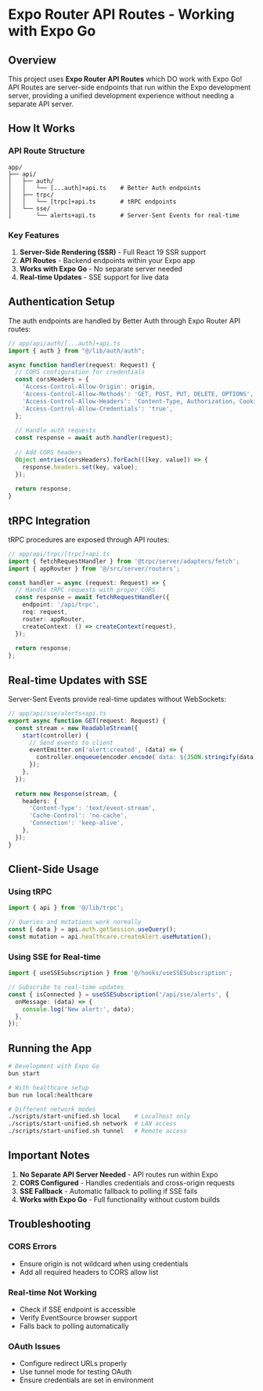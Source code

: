 # Expo Router API Routes - Working with Expo Go

## Overview

This project uses **Expo Router API Routes** which DO work with Expo Go! API Routes are server-side endpoints that run within the Expo development server, providing a unified development experience without needing a separate API server.

## How It Works

### API Route Structure
```
app/
├── api/
│   ├── auth/
│   │   └── [...auth]+api.ts    # Better Auth endpoints
│   ├── trpc/
│   │   └── [trpc]+api.ts       # tRPC endpoints
│   └── sse/
│       └── alerts+api.ts       # Server-Sent Events for real-time
```

### Key Features
1. **Server-Side Rendering (SSR)** - Full React 19 SSR support
2. **API Routes** - Backend endpoints within your Expo app
3. **Works with Expo Go** - No separate server needed
4. **Real-time Updates** - SSE support for live data

## Authentication Setup

The auth endpoints are handled by Better Auth through Expo Router API routes:

```typescript
// app/api/auth/[...auth]+api.ts
import { auth } from "@/lib/auth/auth";

async function handler(request: Request) {
  // CORS configuration for credentials
  const corsHeaders = {
    'Access-Control-Allow-Origin': origin,
    'Access-Control-Allow-Methods': 'GET, POST, PUT, DELETE, OPTIONS',
    'Access-Control-Allow-Headers': 'Content-Type, Authorization, Cookie, X-Requested-With, x-trpc-source',
    'Access-Control-Allow-Credentials': 'true',
  };
  
  // Handle auth requests
  const response = await auth.handler(request);
  
  // Add CORS headers
  Object.entries(corsHeaders).forEach(([key, value]) => {
    response.headers.set(key, value);
  });
  
  return response;
}
```

## tRPC Integration

tRPC procedures are exposed through API routes:

```typescript
// app/api/trpc/[trpc]+api.ts
import { fetchRequestHandler } from '@trpc/server/adapters/fetch';
import { appRouter } from '@/src/server/routers';

const handler = async (request: Request) => {
  // Handle tRPC requests with proper CORS
  const response = await fetchRequestHandler({
    endpoint: '/api/trpc',
    req: request,
    router: appRouter,
    createContext: () => createContext(request),
  });
  
  return response;
};
```

## Real-time Updates with SSE

Server-Sent Events provide real-time updates without WebSockets:

```typescript
// app/api/sse/alerts+api.ts
export async function GET(request: Request) {
  const stream = new ReadableStream({
    start(controller) {
      // Send events to client
      eventEmitter.on('alert:created', (data) => {
        controller.enqueue(encoder.encode(`data: ${JSON.stringify(data)}\n\n`));
      });
    },
  });
  
  return new Response(stream, {
    headers: {
      'Content-Type': 'text/event-stream',
      'Cache-Control': 'no-cache',
      'Connection': 'keep-alive',
    },
  });
}
```

## Client-Side Usage

### Using tRPC
```typescript
import { api } from '@/lib/trpc';

// Queries and mutations work normally
const { data } = api.auth.getSession.useQuery();
const mutation = api.healthcare.createAlert.useMutation();
```

### Using SSE for Real-time
```typescript
import { useSSESubscription } from '@/hooks/useSSESubscription';

// Subscribe to real-time updates
const { isConnected } = useSSESubscription('/api/sse/alerts', {
  onMessage: (data) => {
    console.log('New alert:', data);
  },
});
```

## Running the App

```bash
# Development with Expo Go
bun start

# With healthcare setup
bun run local:healthcare

# Different network modes
./scripts/start-unified.sh local    # Localhost only
./scripts/start-unified.sh network  # LAN access
./scripts/start-unified.sh tunnel   # Remote access
```

## Important Notes

1. **No Separate API Server Needed** - API routes run within Expo
2. **CORS Configured** - Handles credentials and cross-origin requests
3. **SSE Fallback** - Automatic fallback to polling if SSE fails
4. **Works with Expo Go** - Full functionality without custom builds

## Troubleshooting

### CORS Errors
- Ensure origin is not wildcard when using credentials
- Add all required headers to CORS allow list

### Real-time Not Working
- Check if SSE endpoint is accessible
- Verify EventSource browser support
- Falls back to polling automatically

### OAuth Issues
- Configure redirect URLs properly
- Use tunnel mode for testing OAuth
- Ensure credentials are set in environment
